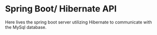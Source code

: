 # Spring Boot/ Hibernate API

Here lives the spring boot server utilizing Hibernate to communicate with the MySql database.
